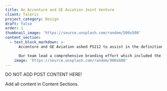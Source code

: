 ```yaml
---
title: An Accenture and GE Aviation Joint Venture
client: Taleris
project_category: Design
draft: false
order: 1
thumbnail_image: 'https://source.unsplash.com/random/500x500'
content_section:
  - text_block_markdown: >-
      Accenture and GE Aviation asked PS212 to assist in the definition, development, and launch of this joint venture which is dedicated to providing airlines and cargo carriers with the tools needed to predict, prevent, and recover from operational disruptions.

      Our team lead a comprehensive branding effort which included the development of the corporate name, Taleris, and product name, Intelligent Operations. In addition, our team created the JV’s visual identity and implemented the system across important print and digital points of touch.​
    image: 'https://source.unsplash.com/random/900x600'
---
```

DO NOT ADD POST CONTENT HERE!

Add all content in Content Sections.